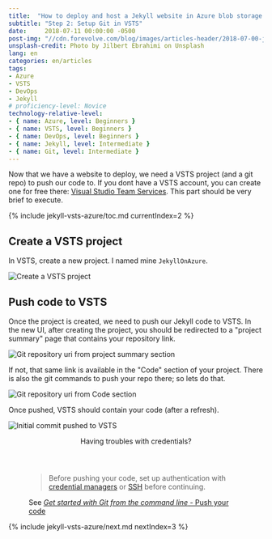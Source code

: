 ```yaml
---
title:  "How to deploy and host a Jekyll website in Azure blob storage using a VSTS continuous deployment pipeline"
subtitle: "Step 2: Setup Git in VSTS"
date:     2018-07-11 00:00:00 -0500
post-img: "//cdn.forevolve.com/blog/images/articles-header/2018-07-00-jekyll-vsts-azure-v3.jpg"
unsplash-credit: Photo by Jilbert Ebrahimi on Unsplash
lang: en
categories: en/articles
tags: 
- Azure
- VSTS
- DevOps
- Jekyll
# proficiency-level: Novice
technology-relative-level:
- { name: Azure, level: Beginners }
- { name: VSTS, level: Beginners }
- { name: DevOps, level: Beginners }
- { name: Jekyll, level: Intermediate }
- { name: Git, level: Intermediate }
---
```


Now that we have a website to deploy, we need a VSTS project (and a git repo) to push our code to.
If you dont have a VSTS account, you can create one for free there: [Visual Studio Team Services](https://visualstudio.microsoft.com/team-services/).
This part should be very brief to execute.<!--more-->

{% include jekyll-vsts-azure/toc.md currentIndex=2 %}

## Create a VSTS project

In VSTS, create a new project. I named mine `JekyllOnAzure`.

![Create a VSTS project](//cdn.forevolve.com/blog/images/2018/VSTS-create-project.png)

## Push code to VSTS

Once the project is created, we need to push our Jekyll code to VSTS.
In the new UI, after creating the project, you should be redirected to a "project summary" page that contains your repository link.

![Git repository uri from project summary section](//cdn.forevolve.com/blog/images/2018/VSTS-git-repo-uri.png)

If not, that same link is available in the "Code" section of your project.
There is also the git commands to push your repo there; so lets do that.

![Git repository uri from Code section](//cdn.forevolve.com/blog/images/2018/VSTS-git-repo-code.png)

Once pushed, VSTS should contain your code (after a refresh).

![Initial commit pushed to VSTS](//cdn.forevolve.com/blog/images/2018/VSTS-initial-commit-pushed.png)

<aside>
    <header>Having troubles with credentials?</header>
    <figure>
        <blockquote>
            Before pushing your code, set up authentication with
            <a href="https://docs.microsoft.com/en-us/vsts/git/set-up-credential-managers?view=vsts">credential managers</a>
            or
            <a href="https://docs.microsoft.com/en-us/vsts/git/use-ssh-keys-to-authenticate?view=vsts">SSH</a>
            before continuing.
        </blockquote>
        <figcaption>
            See
            <a href="https://docs.microsoft.com/en-us/vsts/git/share-your-code-in-git-cmdline?view=vsts#push-your-code">
                <cite>Get started with Git from the command line</cite> - Push your code
            </a>
        </figcaption>
    </figure>
</aside>

{% include jekyll-vsts-azure/next.md nextIndex=3 %}
